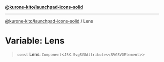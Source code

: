 [**@kurone-kito/launchpad-icons-solid**](../README.md)

***

[@kurone-kito/launchpad-icons-solid](../globals.md) / Lens

# Variable: Lens

> `const` **Lens**: `Component`\<`JSX.SvgSVGAttributes`\<`SVGSVGElement`\>\>
